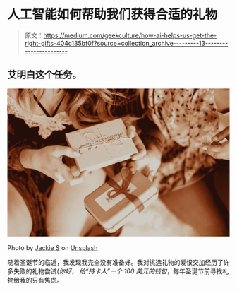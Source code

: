 # 人工智能如何帮助我们获得合适的礼物

> 原文：<https://medium.com/geekculture/how-ai-helps-us-get-the-right-gifts-404c135bf0f?source=collection_archive---------13----------------------->

## 艾明白这个任务。

![](img/441b28b16ec8c87fc6377de7ceb55844.png)

Photo by [Jackie S](https://unsplash.com/@jackiesterna?utm_source=medium&utm_medium=referral) on [Unsplash](https://unsplash.com?utm_source=medium&utm_medium=referral)

随着圣诞节的临近，我发现我完全没有准备好。我对挑选礼物的爱恨交加经历了许多失败的礼物尝试(*你好，* *给“持卡人”一个 100 美元的钱包*，每年圣诞节前寻找礼物给我的只有焦虑。